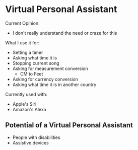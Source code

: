 # Virtual Personal Assistant

Current Opinion:

* I don't really understand the need or craze for this

What I use it for:

* Setting a timer
* Asking what time it is
* Stopping current song
* Asking for measurement conversion
  * CM to Feet
* Asking for currency conversion
* Asking what time it is in another country

Currently used with:

* Apple's Siri
* Amazon's Alexa

## Potential of a Virtual Personal Assistant

* People with disabilities
* Assistive devices

